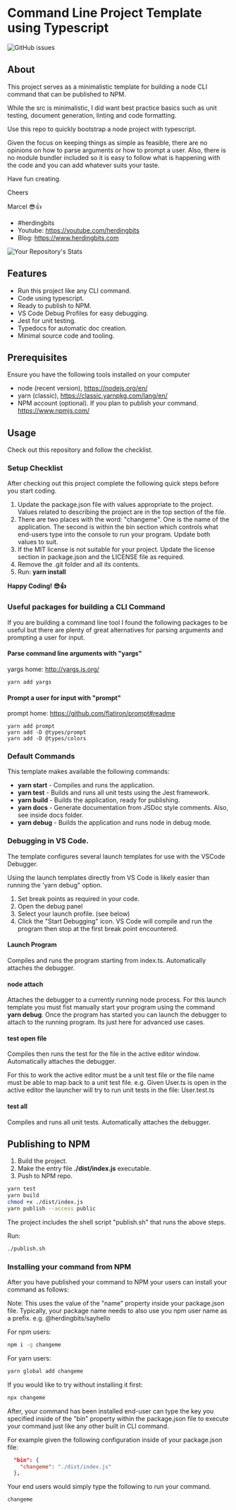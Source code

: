 # Command Line Project Template using Typescript

![GitHub issues](https://img.shields.io/github/issues/quicken/node-ts-boiler)

## About

This project serves as a minimalistic template for building a node CLI command that can be published to NPM.

While the src is minimalistic, I did want best practice basics such as unit testing, document generation, linting and code formatting.

Use this repo to quickly bootstrap a node project with typescript.

Given the focus on keeping things as simple as feasible, there are no opinions on how to parse arguments or how to prompt a user. Also, there is no module bundler included so it is easy to follow what is happening with the code and you can add whatever suits your taste.

Have fun creating.

Cheers

Marcel 😎👍

- #herdingbits
- Youtube: https://youtube.com/herdingbits
- Blog: https://www.herdingbits.com

![Your Repository's Stats](https://github-readme-stats.vercel.app/api?username=quicken&show_icons=true)

## Features

- Run this project like any CLI command.
- Code using typescript.
- Ready to publish to NPM.
- VS Code Debug Profiles for easy debugging.
- Jest for unit testing.
- Typedocs for automatic doc creation.
- Minimal source code and tooling.

## Prerequisites

Ensure you have the following tools installed on your computer

- node (recent version), https://nodejs.org/en/
- yarn (classic), https://classic.yarnpkg.com/lang/en/
- NPM account (optional). If you plan to publish your command. https://www.npmjs.com/

## Usage

Check out this repository and follow the checklist.

### Setup Checklist

After checking out this project complete the following quick steps before you start coding.

1. Update the package.json file with values appropriate to the project. Values related to describing the project are in the top section of the file.
2. There are two places with the word: "changeme". One is the name of the application. The second is within the bin section which controls what end-users type into the console to run your program. Update both values to suit.
3. If the MIT license is not suitable for your project. Update the license section in package.json and the LICENSE file as required.
4. Remove the .git folder and all its contents.
5. Run: **yarn install**

**Happy Coding! 😎👍**

### Useful packages for building a CLI Command

If you are building a command line tool I found the following packages to be useful but there are plenty of great alternatives for parsing arguments and prompting a user for input.

#### Parse command line arguments with "yargs"

yargs home: http://yargs.js.org/

```
yarn add yargs
```

#### Prompt a user for input with "prompt"

prompt home: https://github.com/flatiron/prompt#readme

```
yarn add prompt
yarn add -D @types/prompt
yarn add -D @types/colors
```

### Default Commands

This template makes available the following commands:

- **yarn start** - Compiles and runs the application.
- **yarn test** - Builds and runs all unit tests using the Jest framework.
- **yarn build** - Builds the application, ready for publishing.
- **yarn docs** - Generate documentation from JSDoc style comments. Also, see inside docs folder.
- **yarn debug** - Builds the application and runs node in debug mode.

### Debugging in VS Code.

The template configures several launch templates for use with the VSCode Debugger.

Using the launch templates directly from VS Code is likely easier than running the 'yarn debug" option.

1. Set break points as required in your code.
2. Open the debug panel
3. Select your launch profile. (see below)
4. Click the "Start Debugging" icon. VS Code will compile and run the program then stop at the first break point encountered.

#### Launch Program

Compiles and runs the program starting from index.ts. Automatically attaches the debugger.

#### node attach

Attaches the debugger to a currently running node process. For this launch template you must
fist manually start your program using the command **yarn debug**. Once the program has started
you can launch the debugger to attach to the running program. Its just here for advanced use cases.

#### test open file

Compiles then runs the test for the file in the active editor window. Automatically attaches the debugger.

For this to work the active editor must be a unit test file or the file name must be able to map back to a unit test file. e.g. Given User.ts is open in the active editor the launcher will try to run unit tests in the file: User.test.ts

#### test all

Compiles and runs all unit tests. Automatically attaches the debugger.

## Publishing to NPM

1. Build the project.
2. Make the entry file **./dist/index.js** executable.
3. Push to NPM repo.

```bash
yarn test
yarn build
chmod +x ./dist/index.js
yarn publish --access public
```

The project includes the shell script "publish.sh" that runs the above steps.

Run:

```bash
./publish.sh
```

### Installing your command from NPM

After you have published your command to NPM your users can install your command as follows:

Note: This uses the value of the "name" property inside your package.json file. Typically, your package name needs to also
use you npm user name as a prefix. e.g. @herdingbits/sayhello

For npm users:

```bash
npm i -g changeme
```

For yarn users:

```bash
yarn global add changeme
```

If you would like to try without installing it first:

```bash
npx changeme
```

After, your command has been installed end-user can type the key you specified inside of the "bin" property within the
package.json file to execute your command just like any other built in CLI command.

For example given the following configuration inside of your package.json file:

```json
  "bin": {
    "changeme": "./dist/index.js"
  },
```

Your end users would simply type the following to run your command.

```bash
changeme
```
